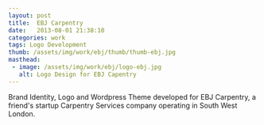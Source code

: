 ```yaml
---
layout: post
title:  EBJ Carpentry
date:   2013-08-01 21:38:10
categories: work
tags: Logo Development
thumb: /assets/img/work/ebj/thumb/thumb-ebj.jpg
masthead:
 - image: /assets/img/work/ebj/logo-ebj.jpg
   alt: Logo Design for EBJ Capentry
---
```


Brand Identity, Logo and Wordpress Theme developed for EBJ Carpentry, a friend's startup Carpentry Services company operating in South West London.

[ebj]: http://www.ebjcarpentry.com/